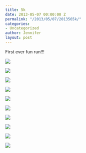```yaml
---
title: 5k
date: 2013-05-07 00:00:00 Z
permalink: "/2013/05/07/2013565k/"
categories:
- Uncategorized
author: Jennifer
layout: post
---
```


First ever fun run!!!

<div class="image-gallery-wrapper">
  <p>
    <img src="http://static1.squarespace.com/static/50db6bb3e4b015296cd43789/50dfa5b1e4b0dc6320e0b5ea/5186f0bce4b0c64b3102b803/1367799198189/2013-05-05+09.44.56.jpg.56.jpg?format=original" />
  </p>

  <p>
    <img src="http://static1.squarespace.com/static/50db6bb3e4b015296cd43789/50dfa5b1e4b0dc6320e0b5ea/5186f0cae4b0046126db5af1/1430547658100/2013-05-05+09.39.34.jpg.34.jpg?format=original" />
  </p>

  <p>
    <img src="http://static1.squarespace.com/static/50db6bb3e4b015296cd43789/50dfa5b1e4b0dc6320e0b5ea/5186f220e4b0999588610f36/1367798314917/2013-05-05+08.34.53.jpg.53.jpg?format=original" />
  </p>

  <p>
    <img src="http://static1.squarespace.com/static/50db6bb3e4b015296cd43789/50dfa5b1e4b0dc6320e0b5ea/5186f602e4b0999588611eb9/1367800466743/2013-05-05+08.36.10.jpg.10.jpg?format=original" />
  </p>

  <p>
    <img src="http://static1.squarespace.com/static/50db6bb3e4b015296cd43789/50dfa5b1e4b0dc6320e0b5ea/5186f0e9e4b0046126db5b2e/1367799065677/2013-05-05+09.33.47.jpg.47.jpg?format=original" />
  </p>

  <p>
    <img src="http://static1.squarespace.com/static/50db6bb3e4b015296cd43789/50dfa5b1e4b0dc6320e0b5ea/5186f25ce4b0580e000e9013/1367798374203/2013-05-05+08.34.49.jpg.49.jpg?format=original" />
  </p>

  <p>
    <img src="http://static1.squarespace.com/static/50db6bb3e4b015296cd43789/50dfa5b1e4b0dc6320e0b5ea/5186f0f6e4b0046126db5b51/1430547653718/2013-05-05+09.28.43.jpg.43.jpg?format=original" />
  </p>

  <p>
    <img src="http://static1.squarespace.com/static/50db6bb3e4b015296cd43789/50dfa5b1e4b0dc6320e0b5ea/5186f1b9e4b0c64b3102bb55/1367798214148/2013-05-05+08.50.40.jpg.40.jpg?format=original" />
  </p>

  <p>
    <img src="http://static1.squarespace.com/static/50db6bb3e4b015296cd43789/50dfa5b1e4b0dc6320e0b5ea/5186f1ede4b0c64b3102bba8/1367798264352/2013-05-05+08.50.38.jpg.38.jpg?format=original" />
  </p>

  <p>
    <img src="http://static1.squarespace.com/static/50db6bb3e4b015296cd43789/50dfa5b1e4b0dc6320e0b5ea/5186f276e4b0c64b3102bcca/1367798402343/2013-05-05+08.33.21.jpg.21.jpg?format=original" />
  </p>
</div>
